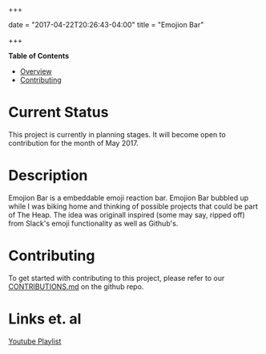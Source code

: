 +++

date = "2017-04-22T20:26:43-04:00"
title = "Emojion Bar"

+++

<!-- START doctoc generated TOC please keep comment here to allow auto update -->
<!-- DON'T EDIT THIS SECTION, INSTEAD RE-RUN doctoc TO UPDATE -->
**Table of Contents**  

- [Overview](#overview)
- [Contributing](#contributing)

<!-- END doctoc generated TOC please keep comment here to allow auto update -->


# Current Status

This project is currently in planning stages. It will become open to contribution for the month of May 2017.

# Description

Emojion Bar is a embeddable emoji reaction bar. Emojion Bar bubbled up while I was biking home and thinking of possible projects that could be part of The Heap. The idea was originall inspired (some may say, ripped off) from Slack's emoji functionality as well as Github's. 

# Contributing

To get started with contributing to this project, please refer to our [CONTRIBUTIONS.md](https://github.com/the-heap/Emojions/blob/master/CONTRIBUTING.md) on the github repo.

# Links et. al

[Youtube Playlist](https://www.youtube.com/playlist?list=PL7mNTF1eVPB679r1ZBCCPx4SaaOssZKEL)
